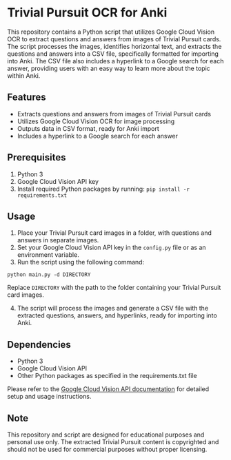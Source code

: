 # Trivial Pursuit OCR for Anki

This repository contains a Python script that utilizes Google Cloud Vision OCR to extract questions and answers from images of Trivial Pursuit cards. The script processes the images, identifies horizontal text, and extracts the questions and answers into a CSV file, specifically formatted for importing into Anki. The CSV file also includes a hyperlink to a Google search for each answer, providing users with an easy way to learn more about the topic within Anki.

## Features

- Extracts questions and answers from images of Trivial Pursuit cards
- Utilizes Google Cloud Vision OCR for image processing
- Outputs data in CSV format, ready for Anki import
- Includes a hyperlink to a Google search for each answer

## Prerequisites

1. Python 3
2. Google Cloud Vision API key
3. Install required Python packages by running: `pip install -r requirements.txt`

## Usage

1. Place your Trivial Pursuit card images in a folder, with questions and answers in separate images.
2. Set your Google Cloud Vision API key in the `config.py` file or as an environment variable.
3. Run the script using the following command:

`python main.py -d DIRECTORY`


Replace `DIRECTORY` with the path to the folder containing your Trivial Pursuit card images.

4. The script will process the images and generate a CSV file with the extracted questions, answers, and hyperlinks, ready for importing into Anki.

## Dependencies

- Python 3
- Google Cloud Vision API
- Other Python packages as specified in the requirements.txt file

Please refer to the [Google Cloud Vision API documentation](https://cloud.google.com/vision/docs/setup) for detailed setup and usage instructions.

## Note

This repository and script are designed for educational purposes and personal use only. The extracted Trivial Pursuit content is copyrighted and should not be used for commercial purposes without proper licensing.
